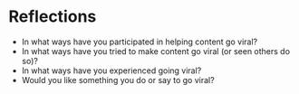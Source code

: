 # Reflections

- In what ways have you participated in helping content go viral?
- In what ways have you tried to make content go viral (or seen others do so)?
- In what ways have you experienced going viral?
- Would you like something you do or say to go viral?
